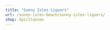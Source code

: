 ```yaml
---
title: "Sunny Isles Liquors"
url: /sunny-isles-beach/sunny-isles-liquors/
shop: Spirituosen
---
```

